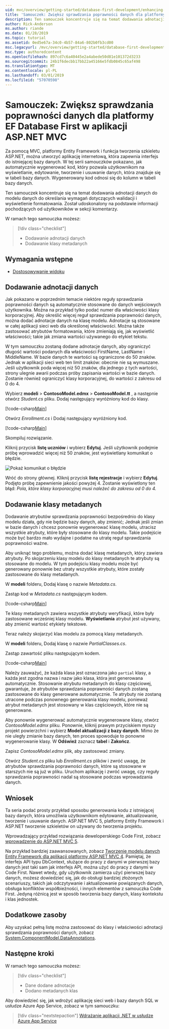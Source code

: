 ```yaml
---
uid: mvc/overview/getting-started/database-first-development/enhancing-data-validation
title: 'Samouczek: Zwiększ sprawdzania poprawności danych dla platformy EF Database First w aplikacji ASP.NET MVC'
description: Ten samouczek koncentruje się na temat dodawania adnotacji danych do modelu danych do określania wymagań dotyczących walidacji i wyświetlenie formatowania.
author: Rick-Anderson
ms.author: riande
ms.date: 01/28/2019
ms.topic: tutorial
ms.assetid: 0ed5e67a-34c0-4b57-84a6-802b0fb3cd00
msc.legacyurl: /mvc/overview/getting-started/database-first-development/enhancing-data-validation
msc.type: authoredcontent
ms.openlocfilehash: 897cd7c6a40445e2a4abede50d81e101372d3233
ms.sourcegitcommit: 24b1f6decbb17bb22a45166e5fdb0845c65af498
ms.translationtype: MT
ms.contentlocale: pl-PL
ms.lasthandoff: 03/01/2019
ms.locfileid: "57070598"
---
```

# <a name="tutorial-enhance-data-validation-for-ef-database-first-with-aspnet-mvc-app"></a>Samouczek: Zwiększ sprawdzania poprawności danych dla platformy EF Database First w aplikacji ASP.NET MVC

Za pomocą MVC, platformy Entity Framework i funkcja tworzenia szkieletu ASP.NET, można utworzyć aplikację internetową, która zapewnia interfejs do istniejącej bazy danych. W tej serii samouczków pokazano, jak automatycznie wygenerować kod, który pozwala użytkownikom na wyświetlanie, edytowanie, tworzenie i usuwanie danych, która znajduje się w tabeli bazy danych. Wygenerowany kod odnosi się do kolumn w tabeli bazy danych.

Ten samouczek koncentruje się na temat dodawania adnotacji danych do modelu danych do określania wymagań dotyczących walidacji i wyświetlenie formatowania. Został udoskonalony na podstawie informacji pochodzących od użytkowników w sekcji komentarzy.

W ramach tego samouczka możesz:

> [!div class="checklist"]
> * Dodawanie adnotacji danych
> * Dodawanie klasy metadanych

## <a name="prerequisites"></a>Wymagania wstępne

* [Dostosowywanie widoku](customizing-a-view.md)

## <a name="add-data-annotations"></a>Dodawanie adnotacji danych

Jak pokazano w poprzednim temacie niektóre reguły sprawdzania poprawności danych są automatycznie stosowane do danych wejściowych użytkownika. Można na przykład tylko podać numer dla właściwości klasy korporacyjnej. Aby określić więcej reguł sprawdzania poprawności danych, można dodać adnotacje danych na klasę modelu. Adnotacje są stosowane w całej aplikacji sieci web dla określonej właściwości. Można także zastosować atrybutów formatowania, które zmieniają się, jak wyświetlić właściwości; takie jak zmiana wartości używanego do etykiet tekstu.

W tym samouczku zostaną dodane adnotacje danych, aby ograniczyć długość wartości podanych dla właściwości FirstName, LastName i MiddleName. W bazie danych te wartości są ograniczone do 50 znaków. Jednak w aplikacji sieci web ten limit znaków: obecnie nie są wymuszane. Jeśli użytkownik poda więcej niż 50 znaków, dla jednego z tych wartości, strony ulegnie awarii podczas próby zapisania wartości w bazie danych. Zostanie również ograniczyć klasy korporacyjnej, do wartości z zakresu od 0 do 4.

Wybierz **modeli** > **ContosoModel.edmx** > **ContosoModel.tt** , a następnie otwórz *Student.cs* pliku. Dodaj następujący wyróżniony kod do klasy.

[!code-csharp[Main](enhancing-data-validation/samples/sample1.cs?highlight=5,15,17,20)]

Otwórz *Enrollment.cs* i Dodaj następujący wyróżniony kod.

[!code-csharp[Main](enhancing-data-validation/samples/sample2.cs?highlight=5,10)]

Skompiluj rozwiązanie.

Kliknij przycisk **listę uczniów** i wybierz **Edytuj**. Jeśli użytkownik podejmie próbę wprowadzić więcej niż 50 znaków, jest wyświetlany komunikat o błędzie.

![Pokaż komunikat o błędzie](enhancing-data-validation/_static/image1.png)

Wróć do strony głównej. Kliknij przycisk **listę rejestracje** i wybierz **Edytuj**. Podjęto próbę zapewnienie jakości powyżej 4. Zostanie wyświetlony ten błąd: *Pola, które klasy korporacyjnej musi należeć do zakresu od 0 do 4.*

## <a name="add-metadata-classes"></a>Dodawanie klasy metadanych

Dodawanie atrybutów sprawdzania poprawności bezpośrednio do klasy modelu działa, gdy nie będzie bazy danych, aby zmienić; Jednak jeśli zmian w bazie danych i chcesz ponownie wygenerować klasę modelu, utracisz wszystkie atrybuty, które były stosowane do klasy modelu. Takie podejście może być bardzo mało wydajne i podatne na utratę reguł sprawdzania poprawności ważne.

Aby uniknąć tego problemu, można dodać klasę metadanych, który zawiera atrybuty. Po skojarzeniu klasy modelu do klasy metadanych te atrybuty są stosowane do modelu. W tym podejściu klasy modelu może być generowany ponownie bez utraty wszystkie atrybuty, które zostały zastosowane do klasy metadanych.

W **modeli** folderu, Dodaj klasę o nazwie *Metadata.cs*.

Zastąp kod w *Metadata.cs* następującym kodem.

[!code-csharp[Main](enhancing-data-validation/samples/sample3.cs)]

Te klasy metadanych zawiera wszystkie atrybuty weryfikacji, które były zastosowane wcześniej klasy modelu. **Wyświetlania** atrybut jest używany, aby zmienić wartość etykiety tekstowe.

Teraz należy skojarzyć klas modelu za pomocą klasy metadanych.

W **modeli** folderu, Dodaj klasę o nazwie *PartialClasses.cs*.

Zastąp zawartość pliku następującym kodem.

[!code-csharp[Main](enhancing-data-validation/samples/sample4.cs)]

Należy zauważyć, że każda klasa jest oznaczona jako `partial` klasy, a każda jest zgodna nazwa i nazw jako klasa, która jest generowana automatycznie. Stosowanie atrybutu metadanych do klasy częściowej, gwarantuje, że atrybutów sprawdzania poprawności danych zostaną zastosowane do klasy generowane automatycznie. Te atrybuty nie zostaną utracone podczas ponownego generowania klasy modelu, ponieważ atrybut metadanych jest stosowany w klas częściowych, które nie są generowane.

Aby ponownie wygenerować automatycznie wygenerowane klasy, otwórz *ContosoModel.edmx* pliku. Ponownie, kliknij prawym przyciskiem myszy projekt powierzchni i wybierz **Model aktualizacji z bazy danych**. Mimo że nie uległy zmianie bazy danych, ten proces spowoduje to ponowne wygenerowanie klasy. W **Odśwież** zaznacz **tabel** i **Zakończ**.

Zapisz *ContosoModel.edmx* plik, aby zastosować zmiany.

Otwórz *Student.cs* pliku lub *Enrollment.cs* plików i zwróć uwagę, że atrybutów sprawdzania poprawności danych, które są stosowane w starszych nie są już w pliku. Uruchom aplikację i zwróć uwagę, czy reguły sprawdzania poprawności nadal są stosowane podczas wprowadzania danych.

## <a name="conclusion"></a>Wniosek

Ta seria podać prosty przykład sposobu generowania kodu z istniejącej bazy danych, która umożliwia użytkownikom edytowanie, aktualizowanie, tworzenie i usuwanie danych. ASP.NET MVC 5, platformy Entity Framework i ASP.NET tworzenie szkieletów on używany do tworzenia projektu. 

Wprowadzający przykład rozwiązania deweloperskiego Code First, zobacz [wprowadzenie do ASP.NET MVC 5](../introduction/getting-started.md). 

Na przykład bardziej zaawansowanych, zobacz [Tworzenie modelu danych Entity Framework dla aplikacji platformy ASP.NET MVC 4](../getting-started-with-ef-using-mvc/creating-an-entity-framework-data-model-for-an-asp-net-mvc-application.md). Pamiętaj, że interfejs API typu DbContext, służące do pracy z danymi w pierwszej bazy danych jest taki sam jak interfejs API, można użyć do pracy z danymi w Code First. Nawet wtedy, gdy użytkownik zamierza użyć pierwszej bazy danych, możesz dowiedzieć się, jak do obsługi bardziej złożonych scenariuszy, takich jak odczytywanie i aktualizowanie powiązanych danych, obsługa konfliktów współbieżności, i innych elementów z samouczka Code First. Jedyną różnicą jest w sposób tworzenia bazy danych, klasy kontekstu i klas jednostek.

## <a name="additional-resources"></a>Dodatkowe zasoby

Aby uzyskać pełną listę można zastosować do klasy i właściwości adnotacji sprawdzania poprawności danych, zobacz [System.ComponentModel.DataAnnotations](https://msdn.microsoft.com/library/system.componentmodel.dataannotations.aspx).

## <a name="next-steps"></a>Następne kroki

W ramach tego samouczka możesz:

> [!div class="checklist"]
> * Dane dodane adnotacje
> * Dodano metadanych klas

Aby dowiedzieć się, jak wdrożyć aplikację sieci web i bazy danych SQL w usłudze Azure App Service, zobacz w tym samouczku:
> [!div class="nextstepaction"]
> [Wdrażanie aplikacji .NET w usłudze Azure App Service](/azure/app-service/app-service-web-tutorial-dotnet-sqldatabase/)
